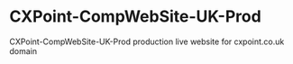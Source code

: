 # CXPoint-CompWebSite-UK-Prod
CXPoint-CompWebSite-UK-Prod production live website for cxpoint.co.uk domain
